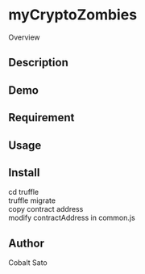 myCryptoZombies 
====

Overview

## Description

## Demo

## Requirement

## Usage

## Install
cd truffle  
truffle migrate  
copy contract address  
modify contractAddress in common.js  

## Author
Cobalt Sato
